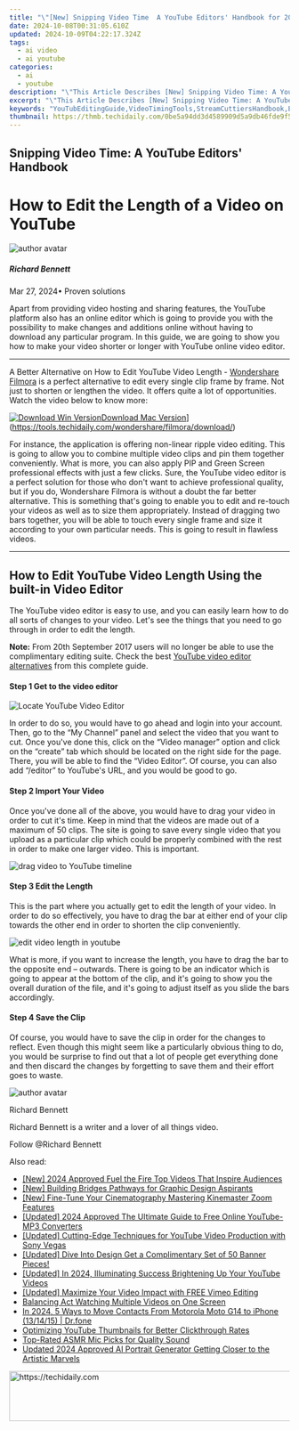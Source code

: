 ```yaml
---
title: "\"[New] Snipping Video Time  A YouTube Editors' Handbook for 2024\""
date: 2024-10-08T00:31:05.610Z
updated: 2024-10-09T04:22:17.324Z
tags:
  - ai video
  - ai youtube
categories:
  - ai
  - youtube
description: "\"This Article Describes [New] Snipping Video Time: A YouTube Editors' Handbook for 2024\""
excerpt: "\"This Article Describes [New] Snipping Video Time: A YouTube Editors' Handbook for 2024\""
keywords: "YouTubEditingGuide,VideoTimingTools,StreamCuttiersHandbook,EditsVideoTimeframe,TimeSnipsForVideos,EditProfessionalsToolkit,YouTubeCuttingTips"
thumbnail: https://thmb.techidaily.com/0be5a94dd3d4589909d5a9db46fde9f5e7dc17aa86b034cba9990542387160cd.jpg
---
```


## Snipping Video Time: A YouTube Editors' Handbook

# How to Edit the Length of a Video on YouTube

![author avatar](https://images.wondershare.com/filmora/article-images/richard-bennett.jpg)

##### Richard Bennett

 Mar 27, 2024• Proven solutions

Apart from providing video hosting and sharing features, the YouTube platform also has an online editor which is going to provide you with the possibility to make changes and additions online without having to download any particular program. In this guide, we are going to show you how to make your video shorter or longer with YouTube online video editor.

---

A Better Alternative on How to Edit YouTube Video Length - [Wondershare Filmora](https://tools.techidaily.com/wondershare/filmora/download/) is a perfect alternative to edit every single clip frame by frame. Not just to shorten or lengthen the video. It offers quite a lot of opportunities. Watch the video below to know more:

[![Download Win Version](https://images.wondershare.com/filmora/guide/download-btn-win.jpg)](https://tools.techidaily.com/wondershare/filmora/download/)[Download Mac Version](https://images.wondershare.com/filmora/guide/download-btn-mac.jpg)](https://tools.techidaily.com/wondershare/filmora/download/)

For instance, the application is offering non-linear ripple video editing. This is going to allow you to combine multiple video clips and pin them together conveniently. What is more, you can also apply PIP and Green Screen professional effects with just a few clicks. Sure, the YouTube video editor is a perfect solution for those who don't want to achieve professional quality, but if you do, Wondershare Filmora is without a doubt the far better alternative. This is something that's going to enable you to edit and re-touch your videos as well as to size them appropriately. Instead of dragging two bars together, you will be able to touch every single frame and size it according to your own particular needs. This is going to result in flawless videos.

---

## How to Edit YouTube Video Length Using the built-in Video Editor

The YouTube video editor is easy to use, and you can easily learn how to do all sorts of changes to your video. Let's see the things that you need to go through in order to edit the length.

**Note:** From 20th September 2017 users will no longer be able to use the complimentary editing suite. Check the best [YouTube video editor alternatives](https://tools.techidaily.com/wondershare/filmora/download/) from this complete guide.

#### Step 1 Get to the video editor

![Locate YouTube Video Editor](https://images.wondershare.com/filmora/article-images/add-music-to-youtube-video-6.jpg)

In order to do so, you would have to go ahead and login into your account. Then, go to the “My Channel” panel and select the video that you want to cut. Once you've done this, click on the “Video manager” option and click on the “create” tab which should be located on the right side for the page. There, you will be able to find the “Video Editor”. Of course, you can also add “/editor” to YouTube's URL, and you would be good to go.

#### Step 2 Import Your Video

Once you've done all of the above, you would have to drag your video in order to cut it's time. Keep in mind that the videos are made out of a maximum of 50 clips. The site is going to save every single video that you upload as a particular clip which could be properly combined with the rest in order to make one larger video. This is important.

![drag video to YouTube timeline](https://images.wondershare.com/filmora/article-images/drag-video-to-youtube-timeline.jpg)

#### Step 3 Edit the Length

This is the part where you actually get to edit the length of your video. In order to do so effectively, you have to drag the bar at either end of your clip towards the other end in order to shorten the clip conveniently.

![edit video length in youtube](https://images.wondershare.com/filmora/article-images/edit-video-length-in-youtube.jpg)

What is more, if you want to increase the length, you have to drag the bar to the opposite end – outwards. There is going to be an indicator which is going to appear at the bottom of the clip, and it's going to show you the overall duration of the file, and it's going to adjust itself as you slide the bars accordingly.

#### Step 4 Save the Clip

Of course, you would have to save the clip in order for the changes to reflect. Even though this might seem like a particularly obvious thing to do, you would be surprise to find out that a lot of people get everything done and then discard the changes by forgetting to save them and their effort goes to waste.

![author avatar](https://images.wondershare.com/filmora/article-images/richard-bennett.jpg)

Richard Bennett

Richard Bennett is a writer and a lover of all things video.

Follow @Richard Bennett

<ins class="adsbygoogle"
     style="display:block"
     data-ad-format="autorelaxed"
     data-ad-client="ca-pub-7571918770474297"
     data-ad-slot="1223367746"></ins>

<ins class="adsbygoogle"
     style="display:block"
     data-ad-client="ca-pub-7571918770474297"
     data-ad-slot="8358498916"
     data-ad-format="auto"
     data-full-width-responsive="true"></ins>

<span class="atpl-alsoreadstyle">Also read:</span>
<div><ul>
<li><a href="https://eaxpv-info.techidaily.com/new-2024-approved-fuel-the-fire-top-videos-that-inspire-audiences/"><u>[New] 2024 Approved Fuel the Fire Top Videos That Inspire Audiences</u></a></li>
<li><a href="https://extra-information.techidaily.com/new-building-bridges-pathways-for-graphic-design-aspirants/"><u>[New] Building Bridges Pathways for Graphic Design Aspirants</u></a></li>
<li><a href="https://some-techniques.techidaily.com/new-fine-tune-your-cinematography-mastering-kinemaster-zoom-features/"><u>[New] Fine-Tune Your Cinematography Mastering Kinemaster Zoom Features</u></a></li>
<li><a href="https://youtube-web.techidaily.com/ed-2024-approved-the-ultimate-guide-to-free-online-youtube-mp3-converters/"><u>[Updated] 2024 Approved The Ultimate Guide to Free Online YouTube-MP3 Converters</u></a></li>
<li><a href="https://youtube-tips.techidaily.com/ed-cutting-edge-techniques-for-youtube-video-production-with-sony-vegas/"><u>[Updated] Cutting-Edge Techniques for YouTube Video Production with Sony Vegas</u></a></li>
<li><a href="https://youtube-web.techidaily.com/19928765-updated-dive-into-design-get-a-complimentary-set-of-50-banner-pieces/"><u>[Updated] Dive Into Design Get a Complimentary Set of 50 Banner Pieces!</u></a></li>
<li><a href="https://youtube-web.techidaily.com/ed-in-2024-illuminating-success-brightening-up-your-youtube-videos/"><u>[Updated] In 2024, Illuminating Success Brightening Up Your YouTube Videos</u></a></li>
<li><a href="https://vimeo-videos.techidaily.com/updated-maximize-your-video-impact-with-free-vimeo-editing/"><u>[Updated] Maximize Your Video Impact with FREE Vimeo Editing</u></a></li>
<li><a href="https://youtube-web.techidaily.com/cing-act-watching-multiple-videos-on-one-screen/"><u>Balancing Act Watching Multiple Videos on One Screen</u></a></li>
<li><a href="https://android-transfer.techidaily.com/in-2024-5-ways-to-move-contacts-from-motorola-moto-g14-to-iphone-131415-drfone-by-drfone-transfer-from-android-transfer-from-android/"><u>In 2024, 5 Ways to Move Contacts From Motorola Moto G14 to iPhone (13/14/15) | Dr.fone</u></a></li>
<li><a href="https://youtube-web.techidaily.com/izing-youtube-thumbnails-for-better-clickthrough-rates/"><u>Optimizing YouTube Thumbnails for Better Clickthrough Rates</u></a></li>
<li><a href="https://youtube-web.techidaily.com/ated-asmr-mic-picks-for-quality-sound/"><u>Top-Rated ASMR Mic Picks for Quality Sound</u></a></li>
<li><a href="https://ai-topics.techidaily.com/updated-2024-approved-ai-portrait-generator-getting-closer-to-the-artistic-marvels/"><u>Updated 2024 Approved AI Portrait Generator Getting Closer to the Artistic Marvels</u></a></li>
</ul></div>

<!-- affiliate ads begin -->
<a href="https://unicoeye.pxf.io/c/5597632/2134239/18498" target="_top" id="2134239">
  <img src="//a.impactradius-go.com/display-ad/18498-2134239" border="0" alt="https://techidaily.com" width="721" height="90"/>
</a>
<img height="0" width="0" src="https://unicoeye.pxf.io/i/5597632/2134239/18498" style="position:absolute;visibility:hidden;" border="0" />
<!-- affiliate ads end -->

